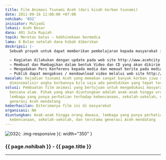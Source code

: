 ```yaml
---
title: Film Animasi Tsunami Aceh (dari kisah korban tsunami)
date: 2011-09-16 11:08:00 +07:00
nohibah: '032'
inisiator: Mulyadi
lokasi: Aceh Besar
dana: 401 Juta Rupiah
topik: Meretas batas – kebhinekaan bermedia
lama: 8 Bulan setelah dana hibah diberikan
deskripsi: |-
  Sebuah proyek untuk dapat memberikan pembelajaran kepada masyarakat indonesia akan pentingnya pendidikan kebencanaan, karena Indonesia merupakan daerah rawan bencana. Kejadian Tsunami yang begitu dasyat melanda aceh pada tahun 2004 yang menelan korban jiwa hingga lebih 100 ribu jiwa. Film ini bermotivasi untuk menginggat akan kejadian tersebut, juga agar masyarakat akan selalu tanggap pada kejadian dan sadar akan menjaga lingkungan hidup.

  – Kegiatan dilakukan dengan update pada web site http://www.acehcity.com pada link berita (news)  dan link (video)
  – Membuat dan Mambagikan dalam bentuk Video dan CD yang akan dikirim kepada panitia dan publik atau pemerintah, lembaga-lembaga yang memerlukannya untuk memberi Pendidikan Kebencanaan yang sekarang lagi menjadi bahan kurikulum disekolah-sekolah dasar tentang Pendidikan Kebencanaan
  – Mengadakan Pers Konferens kepada media dan memuat berita pada media cetak lokal dan nasional
  – Publik dapat mengakses / mendownload video melalui web site http://www.acehcity.com dan juga http://youtube.com dengan gratis
masalah: Kejadian tsunami Aceh yang memakan sangat banyak korban jiwa sebenarnya dapat
  diminimalisir angka korbannya bila saja ada pendidikan yang tepat terhadap masyarakat
solusi: Pembuatan film animasi yang bertujuan untuk mengedukasi masyarakat mengenai
  bencana alam. Pihak yang akan diuntungkan adalah anak-anak hingga orang dewasa,
  lembaga yang punya perhatian terhadap kebencanaan, sekolah-sekolah, dan terutama
  generasi Aceh mendatang
keberhasilan: Diterimanya film ini di masyarakat
organisasi: NA
diuntungkan: Anak-anak hingga orang dewasa, lembaga yang punya perhatian terhadap
  kebencanaan, sekolah-sekolah, dan terutama generasi Aceh mendatang
---
```


![032](/static/img/hibahcmb/032.png){: .img-responsive }{: width="350" }

### {{ page.nohibah }} - {{ page.title }}

---
